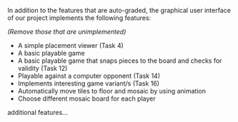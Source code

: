 In addition to the features that are auto-graded, the graphical user interface
of our project implements the following features:

*(Remove those that are unimplemented)*

 - A simple placement viewer (Task 4)
 - A basic playable game
 - A basic playable game that snaps pieces to the board and checks for validity (Task 12)
 - Playable against a computer opponent (Task 14)
 - Implements interesting game variant/s (Task 16)
 - Automatically move tiles to floor and mosaic by using animation
 - Choose different mosaic board for each player

additional features...

